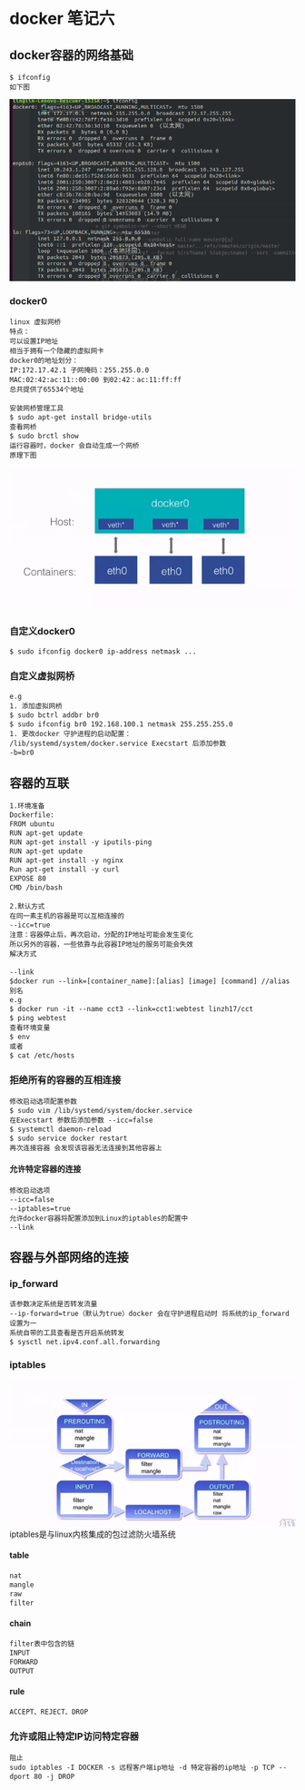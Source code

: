 # docker 笔记六

## docker容器的网络基础

    $ ifconfig
    如下图
![avatar](https://github.com/linzh17/docker-learning/blob/master/picture/2018-09-15%2014-55-44%20%E7%9A%84%E5%B1%8F%E5%B9%95%E6%88%AA%E5%9B%BE.png?raw=true)

### docker0 
    linux 虚拟网桥
    特点：
    可以设置IP地址
    相当于拥有一个隐藏的虚拟网卡
    docker0的地址划分：
    IP:172.17.42.1 子网掩码：255.255.0.0
    MAC:02:42:ac:11::00:00 到02:42：ac:11:ff:ff
    总共提供了65534个地址

    安装网桥管理工具
    $ sudo apt-get install bridge-utils
    查看网桥
    $ sudo brctl show
    运行容器时，docker 会自动生成一个网桥
    原理下图
![avatar](https://github.com/linzh17/docker-learning/blob/master/picture/%E8%99%9A%E6%8B%9F%E7%BD%91%E6%A1%A5.png?raw=true)


### 自定义docker0
    $ sudo ifconfig docker0 ip-address netmask ...

### 自定义虚拟网桥
    e.g
    1. 添加虚拟网桥
    $ sudo bctrl addbr br0
    $ sudo ifconfig br0 192.168.100.1 netmask 255.255.255.0
    1. 更改docker 守护进程的启动配置：
    /lib/systemd/system/docker.service Execstart 后添加参数
    -b=br0

## 容器的互联

    1.环境准备
    Dockerfile:
    FROM ubuntu
    RUN apt-get update
    RUN apt-get install -y iputils-ping
    RUN apt-get update
    RUN apt-get install -y nginx
    Run apt-get install -y curl
    EXPOSE 80
    CMD /bin/bash

    2.默认方式
    在同一素主机的容器是可以互相连接的
    --icc=true
    注意：容器停止后，再次启动，分配的IP地址可能会发生变化
    所以另外的容器，一些依靠与此容器IP地址的服务可能会失效
    解决方式

    --link 
    $docker run --link=[container_name]:[alias] [image] [command] //alias 别名
    e.g
    $ docker run -it --name cct3 --link=cct1:webtest linzh17/cct
    $ ping webtest
    查看环境变量
    $ env 
    或者
    $ cat /etc/hosts

###  拒绝所有的容器的互相连接

    修改启动选项配置参数 
    $ sudo vim /lib/systemd/system/docker.service
    在Execstart 参数后添加参数 --icc=false
    $ systemctl daemon-reload
    $ sudo service docker restart
    再次连接容器 会发现该容器无法连接到其他容器上

#### 允许特定容器的连接

    修改启动选项
    --icc=false
    --iptables=true
    允许docker容器将配置添加到Linux的iptables的配置中
    --link 


## 容器与外部网络的连接

### ip_forward
    该参数决定系统是否转发流量
    --ip-forward=true（默认为true）docker 会在守护进程启动时 将系统的ip_forward 设置为一
    系统自带的工具查看是否开启系统转发
    $ sysctl net.ipv4.conf.all.forwarding


### iptables
![avatar](https://github.com/linzh17/docker-learning/blob/master/picture/iptables.png?raw=true)
    iptables是与linux内核集成的包过滤防火墙系统
#### table
    nat
    mangle
    raw
    filter
#### chain
    filter表中包含的链
    INPUT
    FORWARD
    OUTPUT
#### rule 
    ACCEPT、REJECT、DROP

### 允许或阻止特定IP访问特定容器
    
    阻止
    sudo iptables -I DOCKER -s 远程客户端ip地址 -d 特定容器的ip地址 -p TCP --dport 80 -j DROP
